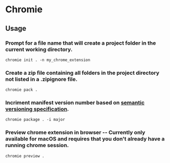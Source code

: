 # Chromie

## Usage
### Prompt for a file name that will create a project folder in the current working directory.
`chromie init . -n my_chrome_extension`

### Create a zip file containing all folders in the project directory not listed in a .zipignore file.
`chromie pack .`

### Incriment manifest version number based on [semantic versioning specification](https://semver.org/).
`chromie package . -i major`

### Preview chrome extension in browser -- Currently only available for macOS and requires that you don't already have a running chrome session.
`chromie preview .`
